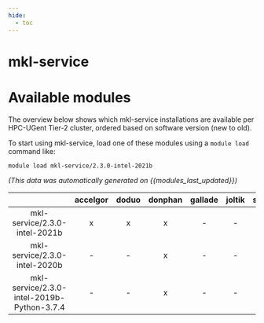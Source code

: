 ```yaml
---
hide:
  - toc
---
```


mkl-service
===========

# Available modules


The overview below shows which mkl-service installations are available per HPC-UGent Tier-2 cluster, ordered based on software version (new to old).

To start using mkl-service, load one of these modules using a `module load` command like:

```shell
module load mkl-service/2.3.0-intel-2021b
```

*(This data was automatically generated on {{modules_last_updated}})*  

| |accelgor|doduo|donphan|gallade|joltik|shinx|skitty|
| :---: | :---: | :---: | :---: | :---: | :---: | :---: | :---: |
|mkl-service/2.3.0-intel-2021b|x|x|x|-|-|-|-|
|mkl-service/2.3.0-intel-2020b|-|-|x|-|-|-|-|
|mkl-service/2.3.0-intel-2019b-Python-3.7.4|-|-|x|-|-|-|-|
